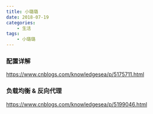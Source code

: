 ```yaml
---
title: 小璐璐
date: 2018-07-19
categories:
    - 生活
tags:
    - 小璐璐
---
```

### 配置详解
https://www.cnblogs.com/knowledgesea/p/5175711.html

### 负载均衡 & 反向代理
https://www.cnblogs.com/knowledgesea/p/5199046.html

<!-- more -->